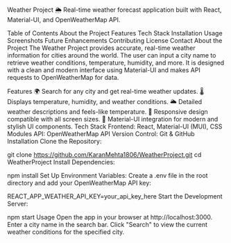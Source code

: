 Weather Project 🌦️
Real-time weather forecast application built with React, Material-UI, and OpenWeatherMap API.

Table of Contents
About the Project
Features
Tech Stack
Installation
Usage
Screenshots
Future Enhancements
Contributing
License
Contact
About the Project
The Weather Project provides accurate, real-time weather information for cities around the world. The user can input a city name to retrieve weather conditions, temperature, humidity, and more. It is designed with a clean and modern interface using Material-UI and makes API requests to OpenWeatherMap for data.

Features
🌍 Search for any city and get real-time weather updates.
🌡️ Displays temperature, humidity, and weather conditions.
🌥️ Detailed weather descriptions and feels-like temperature.
📱 Responsive design compatible with all screen sizes.
🎨 Material-UI integration for modern and stylish UI components.
Tech Stack
Frontend: React, Material-UI (MUI), CSS Modules
API: OpenWeatherMap API
Version Control: Git & GitHub
Installation
Clone the Repository:

git clone https://github.com/KaranMehta1806/WeatherProject.git
cd WeatherProject
Install Dependencies:

npm install
Set Up Environment Variables: Create a .env file in the root directory and add your OpenWeatherMap API key:

REACT_APP_WEATHER_API_KEY=your_api_key_here
Start the Development Server:

npm start
Usage
Open the app in your browser at http://localhost:3000.
Enter a city name in the search bar.
Click "Search" to view the current weather conditions for the specified city.